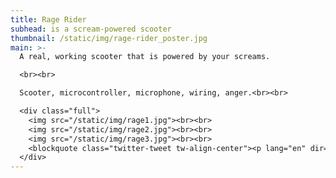 ```yaml
---
title: Rage Rider
subhead: is a scream-powered scooter
thumbnail: /static/img/rage-rider_poster.jpg
main: >-
  A real, working scooter that is powered by your screams.

  <br><br>

  Scooter, microcontroller, microphone, wiring, anger.<br><br>

  <div class="full">
    <img src="/static/img/rage1.jpg"><br><br>
    <img src="/static/img/rage2.jpg"><br><br>
    <img src="/static/img/rage3.jpg"><br><br>
    <blockquote class="twitter-tweet tw-align-center"><p lang="en" dir="ltr">To celebrate the 10th anniversary of the Angry Birds franchise, we were sent a scream-powered electric scooter (that everyone around us hated). <a href="https://t.co/kGMbqg0GWL">pic.twitter.com/kGMbqg0GWL</a></p>&mdash; IGN (@IGN) <a href="https://twitter.com/IGN/status/1194253852490502145?ref_src=twsrc%5Etfw">November 12, 2019</a></blockquote> <script async src="https://platform.twitter.com/widgets.js" charset="utf-8"></script>
  </div>
---
```

